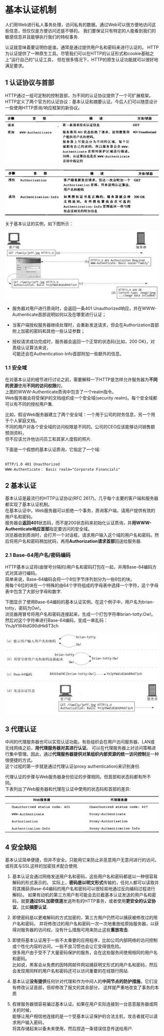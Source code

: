 # 基本认证机制


人们用Web进行私人事务处理，访问私有的数据。通过Web可以很方便地访问这些信息，但仅仅是方便访问还是不够的。
我们要保证只有特定的人能看到我们的敏感信息并且能够执行我们的特权事务. 
 
认证就意味着要证明你是谁。通常是通过提供用户名和密码来进行认证的。
HTTP为认证提供了一种原生工具。尽管我们可以在HTTP的认证形式和cookie基础之上“运行自己的”认证工具，
但在很多情况下，HTTP的原生认证功能就可以很好地满足要求。 
 
## 1 认证协议与首部

HTTP通过一组可定制的控制首部，为不同的认证协议提供了一个可扩展框架。                             
HTTP定义了两个官方的认证协议：基本认证和摘要认证。今后人们可以随意设计一些使用HTTP质询/响应框架的新协议。        

![baseAuth1](./baseAuth1.jpg)    

![baseAuth2](./baseAuth2.jpg) 


关于基本认证的实例，如下图所示：

![baseAuth3](./baseAuth3.jpg) 


- 服务器对用户进行质询时，会返回一条401 Unauthorized响应，并在WWW-Authenticate首部说明如何以及在哪里进行认证；  

- 当客户端授权服务器继续处理时，会重新发送请求，但会在Authorization首部附上加密的密码和其他一些认证参数；           

- 授权请求成功完成时，服务器会返回一个正常的状态码(比如，200 OK)，对髙级认证算法来说，      
   可能还会在Authentication-Info首部附加一些额外的信息。       


### 1.1 安全域

在对基本认证的细节进行讨论之前，需要解释一下HTTP是怎样允许服务器为**不同的资源**使用**不同的访问权限**的。                 
上图的WWW-Authenticate质询中包含了一个realm指令。                           
Web服务器会将受保护的文档组织成一个安全域(security realm)。每个安全域都可以有不同的授权用户集.          


比如，假设Web服务器建立了两个安全域：一个用于公司的财务信息，另一个用于个人家庭文档。      
不同的用户对各个安全域的访问权限是不同的。公司的CEO应该能够访问销售额预测资料，   
但不应该允许他访问员工和其家人度假的照片.    

下面是一个假想的基本认证质询，它指定了一个域:

``` 

HTTP/1.0 401 Unauthorized
WWW-Authenticate： Basic realm="Corporate Financials"

```



## 2 基本认证

基本认证是最流行的HTTP认证协议(RFC 2617)。几乎每个主要的客户端和服务器都实现了基本认证机制。                 
在基本认证中，Web服务器可以拒绝一个事务，质询客户端，请用户提供有效的用户名和密码。                 
服务器会**返回401**状态码，而不是200状态码来初始化认证质询，并**用WWW-Authenticate响应首部**指定要访问的安全域。   
浏览器收到质询时，会打开一个对话框，请求用户输入这个域的用户名和密码。然后将用户名和密码稍加扰码，再用**Authorization请求首部**回送给服务器.                 


### 2.1 Base-64用户名/密码编码

HTTP基本认证将(由冒号分隔的)用户名和密码打包在一起，并用Base-64编码方式对其进行编码。              
简单来说，Base-64编码会将一个8位字节序列划分为一些6位的块。                 
用每个6位的块在一个特殊的由64个字符组成的字母表中选择一个字符，这个字母表中包含了大部分字母和数字.          


下图显示了使用Base-64编码的基本认证实例。在这个例子中，用户名为brian-totty，密码为Ow!。          
浏览器用冒号将用户名和密码连接起来，生成一个打包字符串brian-totty:Ow!。              
然后对这个字符串进行Base-64编码，变成一串乱码：YnJpYW4tdG90dHk6T3ch       

![base64](./base64.jpg)

 

## 3 代理认证

中间的代理服务器也可以实现认证功能。有些组织会在用户访问服务器、LAN或无线网络之前，**用代理服务器对其进行认证**。
可以在代理服务器上对访问策略进行集中管理。因此，通过**代理服务器提供对某组织内部资源的统一访问控制**是一种很便捷的方式。        
这个过程的第一步就是通过代理认证(proxy authentication)来识别身份.       

代理认证的步骤与Web服务器身份验证的步骤相同。但首部和状态码都有所不同。      
下表列出了Web服务器和代理在认证中使用的状态码和首部的差异:        

![proxy_Auth](./proxy_Auth.jpg)



## 4 安全缺陷

基本认证简单便捷，但并不安全。只能用它来防止非恶意用户无意间进行的访问，或将其与SSL这样的加密技术配合使用.


1. 基本认证会通过网络发送用户名和密码，这些用户名和密码都是以一种很容易解码的形式表示的。
实际上，**密码是以明文形式**传输的，任何人都可以读取并将其捕获(Base-64编码的用户名和密码可以很轻易地通过反向编码过程进行解码)。
如果有动机的第三方用户有可能会去拦截基本认证发送的用户名和密码，就要**通过SSL加密信道**发送所有的HTTP事务，或者使用**更安全的认证协议**，比如**摘要认证**.


2. 即使密码是以更难解码的方式加密的，第三方用户仍然可以捕获被修改过的用户名和密码，
并将修改过的用户名和密码一次一次地重放给原始服务器，以获得对服务器的访问权。没有什么措施可用来防止这些**重放攻击**.  

3. 即使将基本认证用于一些不太重要的应用程序，比如公司内部网络的访问控制或个性化内容的访问，一些不良习惯也会让它变得很危险。    
很多用户由于受不了大量密码保护的服务，会在这些服务间使用相同的用户名和密码。     
比如说，黑客会从免费的因特网邮件网站捕获明文形式的用户名和密码，然后会发现用同样的用户名和密码还可以访问重要的在线银行网站.    
   
4. 基本认证**没有提供**任何针对代理和作为中间人的**中间节点的防护措施**，它们没有修改认证首部，但却修改了报文的其余部分，
这样就严重地改变了事务的本质
   
5. 假冒服务器很容易骗过基本认证。如果在用户实际连接到一台恶意服务器或网关的时候，                   
能够让用户相信他连接的是一个受基本认证保护的合法主机，攻击者就可以请求用户输入密码，     
将其存储起来以备未来使用，然后捏造一条错误信息传送给用户.          




